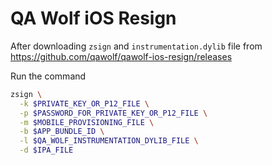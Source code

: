 # QA Wolf iOS Resign

After downloading `zsign` and `instrumentation.dylib` file from https://github.com/qawolf/qawolf-ios-resign/releases

Run the command
```bash
zsign \
  -k $PRIVATE_KEY_OR_P12_FILE \
  -p $PASSWORD_FOR_PRIVATE_KEY_OR_P12_FILE \
  -m $MOBILE_PROVISIONING_FILE \
  -b $APP_BUNDLE_ID \
  -l $QA_WOLF_INSTRUMENTATION_DYLIB_FILE \
  -d $IPA_FILE
```